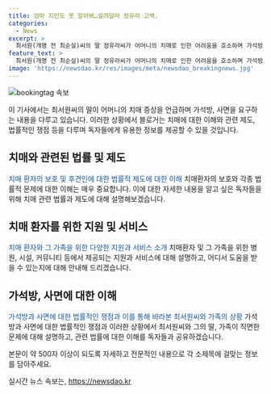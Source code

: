 ```yaml
---
title: 엄마 지인도 못 알아봐…살려달라 정유라 고백.
categories:
  - News
excerpt: >
  최서원(개명 전 최순실)씨의 딸 정유라씨가 어머니의 치매로 인한 어려움을 호소하며 가석방과 사면을 요구했습니다. 정유라씨는 어머니가 친한 지인의 얼굴을 알아보지 못하는 등 치매 증상을 고백하며 가슴이 무겁다고 토로했습니다. 또한, 어머니를 병원에 보내기 위해서는 막대한 비용이 필요하다는 점을 강조하며 가석방을 바라는 소망을 표현했습니다.
feature_text: >
  최서원(개명 전 최순실)씨의 딸 정유라씨가 어머니의 치매로 인한 어려움을 호소하며 가석방과 사면을 요구했습니다. 정유라씨는 어머니가 친한 지인의 얼굴을 알아보지 못하는 등 치매 증상을 고백하며 가슴이 무겁다고 토로했습니다. 또한, 어머니를 병원에 보내기 위해서는 막대한 비용이 필요하다는 점을 강조하며 가석방을 바라는 소망을 표현했습니다.
image: 'https://newsdao.kr/res/images/meta/newsdao_breakingnews.jpg'
---
```


<p><img src="https://newsdao.kr/res/images/meta/newsdao_breakingnews.jpg" alt="bookingtag 속보" /></p>

<p>이 기사에서는 최서원씨의 딸이 어머니의 치매 증상을 언급하며 가석방, 사면을 요구하는 내용을 다루고 있습니다. 이러한 상황에서 블로거는 치매에 대한 이해와 관련 제도, 법률적인 쟁점 등을 다루며 독자들에게 유용한 정보를 제공할 수 있을 것입니다. </p>

<h2 data-ke-size="size26">치매와 관련된 법률 및 제도</h2>

<p><span style="color: #1a5490;">치매 환자의 보호 및 후견인에 대한 법률적 제도에 대한 이해</span>
치매환자의 보호와 각종 법률적 문제에 대한 이해는 매우 중요합니다. 이에 대한 자세한 내용을 알고 싶은 독자들을 위해 치매 관련 법률과 제도에 대해 설명해보겠습니다.</p>

<h2 data-ke-size="size26">치매 환자를 위한 지원 및 서비스</h2>

<p><span style="color: #1a5490;">치매 환자와 그 가족을 위한 다양한 지원과 서비스 소개</span>
치매환자 및 그 가족을 위한 병원, 시설, 커뮤니티 등에서 제공되는 지원과 서비스에 대해 설명하고, 어디서 도움을 받을 수 있는지에 대해 안내해 드리겠습니다.</p>

<h2 data-ke-size="size26">가석방, 사면에 대한 이해</h2>

<p><span style="color: #1a5490;">가석방과 사면에 대한 법률적인 쟁점과 이를 통해 바라본 최서원씨와 가족의 상황</span>
가석방과 사면에 대한 법률적인 쟁점과 이러한 상황에서 최서원씨와 그의 딸, 가족이 직면한 문제에 대해 설명하고, 관련 법률에 대한 이해를 독자들과 공유하겠습니다.</p>

<p>본문이 약 500자 이상이 되도록 자세하고 전문적인 내용으로 각 소제목에 걸맞는 정보를 담아주세요.</p>
실시간 뉴스 속보는, <a href="https://newsdao.kr" rel="dofollow">https://newsdao.kr</a>


